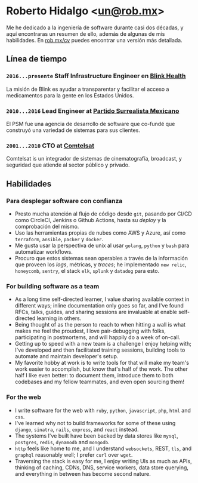 # Roberto Hidalgo <[un@rob.mx](mailto:un@rob.mx)>

Me he dedicado a la ingeniería de software durante casi dos décadas, y aquí encontraras un resumen de ello, además de algunas de mis habilidades. En [rob.mx/cv](/cv) puedes encontrar una versión más detallada.

## Línea de tiempo

### `2016...presente` Staff Infrastructure Engineer en [Blink Health](https://www.blinkhealth.com)

La misión de Blink es ayudar a transparentar y facilitar el acceso a medicamentos para la gente en los Estados Unidos.

### `2010...2016` Lead Engineer at [Partido Surrealista Mexicano](https://surrealista.mx)

El PSM fue una agencia de desarrollo de software que co-fundé que construyó una variedad de sistemas para sus clientes.

### `2001...2010` CTO at [Comtelsat](http://www.comtelsat.com.mx/?lang=en)

Comtelsat is un integrador de sistemas de cinematografía, broadcast, y seguridad que atiende al sector público y privado.

## Habilidades

### Para desplegar software con confianza

- Presto mucha atención al flujo de código desde `git`, pasando por CI/CD como CircleCI, Jenkins o Github Actions, hasta su _deploy_ y la comprobación del mismo.
- Uso las herramientas propias de nubes como AWS y Azure, así como `terraform`, `ansible`, `packer` y `docker`.
- Me gusta usar la perspectiva de unix al usar `golang`, `python` y `bash` para automatizar workflows.
- Procuro que estos sistemas sean operables a través de la información que proveen los _logs_, métricas, y _traces_; he implementado `new relic`, `honeycomb`, `sentry`, el stack `elk`, `splunk` y `datadog` para esto.

### For building software as a team

- As a long time self-directed learner, I value sharing available context in different ways; inline documentation only goes so far, and I've found RFCs, talks, guides, and sharing sessions are invaluable at enable self-directed learning in others.
- Being thought of as the person to reach to when hitting a wall is what makes me feel the proudest, I love pair-debugging with folks, participating in postmortems, and will happily do a week of on-call.
- Getting up to speed with a new team is a challenge I enjoy helping with; I've developed and then facilitated training sessions, building tools to automate and maintain developer's setup.
- My favorite hobby at work is to write tools for that will make my team's work easier to accomplish, but know that's half of the work. The other half I like even better: to document them, introduce them to both codebases and my fellow teammates, and even open sourcing them!

### For the web

- I write software for the web with `ruby`, `python`, `javascript`, `php`, `html` and `css`.
- I've learned why not to build frameworks for some of these using `django`, `sinatra`, `rails`, `express`, and `react` instead.
- The systems I've built have been backed by data stores like `mysql`, `postgres`, `redis`, `dynamodb` and `mongodb`.
- `http` feels like home to me, and I understand `websockets`, REST, `tls`, and `graphql` reasonably well; I prefer `curl` over `wget`.
- Traversing the stack is easy for me, I enjoy writing UIs as much as APIs, thinking of caching, CDNs, DNS, service workers, data store querying, and everything in between has become second nature.
